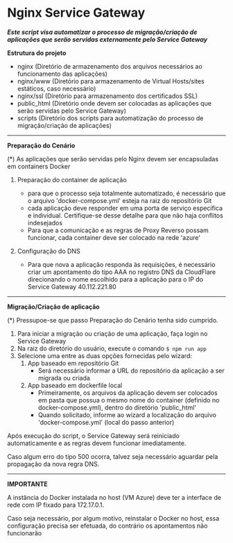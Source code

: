 # Nginx Service Gateway

***Este script visa automatizar o processo de migração/criação de aplicações que serão servidas externamente pelo Service Gateway***


**Estrutura do projeto**

- nginx        (Diretório de armazenamento dos arquivos necessários ao funcionamento das aplicações)
- nginx/www    (Diretório para armazenamento de Virtual Hosts/sites estáticos, caso necessário)
- nginx/ssl    (Diretório para armazenamento dos certificados SSL)
- public_html  (Diretório onde devem ser colocadas as aplicações que serão servidas pelo Service Gateway)
- scripts      (Diretório dos scripts para automatização do processo de migração/criação de aplicações)

---
**Preparação do Cenário**

(*) As aplicações que serão servidas pelo Nginx devem ser encapsuladas em containers Docker

1. Preparação do container de aplicação
   - para que o processo seja totalmente automatizado, é necessário que o arquivo 'docker-compose.yml' esteja na raiz do repositório Git
   - cada aplicação deve responder em uma porta de serviço específica e individual. Certifique-se desse detalhe para que não haja conflitos indesejados
   - Para que a comunicação e as regras de Proxy Reverso possam funcionar, cada container deve ser colocado na rede 'azure'

2. Configuração do DNS
   - Para que nova a aplicação responda às requisições, é necessário criar um apontamento do tipo AAA no registro DNS da CloudFlare direcionando o nome escolhido para a aplicação para o IP do Service Gateway 40.112.221.80

---
**Migração/Criação de aplicação**

(*) Pressupoe-se que passo Preparação do Cenário tenha sido cumprido.

1. Para iniciar a migração ou criação de uma aplicação, faça login no Service Gateway
2. Na raiz do diretório do usuário, execute o comando ```$ npm run app```
3. Selecione uma entre as duas opções fornecidas pelo wizard:
   1. App baseado em repositório Git
      - Será necessário informar a URL do repositório da aplicação a ser migrada ou criada
   2. App baseado em dockerfile local
      - Primeiramente, os arquivos da aplicação devem ser colocados em pasta que possua o mesmo nome do container (definido no docker-compose.yml), dentro do diretório 'public_html'
      - Quando solicitado, informe ao wizard a localização do arquivo 'docker-compose.yml' (local do passo anterior)

Após execução do script, o Service Gateway será reiniciado automaticamente e as regras devem funcionar imediatamente.

Caso algum erro do tipo 500 ocorra, talvez seja necessário aguardar pela propagação da nova regra DNS.

---
**IMPORTANTE**

A instância do Docker instalada no host (VM Azure) deve ter a interface de rede com IP fixado para 172.17.0.1.

Caso seja necessário, por algum motivo, reinstalar o Docker no host, essa configuração precisa ser efetuada, do contrário os apontamentos não funcionarão
